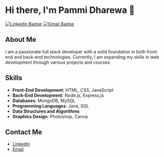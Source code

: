 

# Hi there, I'm Pammi Dharewa 👋

[![Linkedin Badge](https://img.shields.io/badge/-Pammi_Dharewa-blue?style=flat-square&logo=Linkedin&logoColor=white&link=https://www.linkedin.com/in/pammi-dharewa-08008a1a8)](https://www.linkedin.com/in/pammi-dharewa-08008a1a8)
[![Gmail Badge](https://img.shields.io/badge/-dharewapammi@gmail.com-c14438?style=flat-square&logo=Gmail&logoColor=white&link=mailto:dharewapammi@gmail.com)](mailto:dharewapammi@gmail.com)

## About Me
I am a passionate full stack developer with a solid foundation in both front-end and back-end technologies. Currently, I am expanding my skills in web development through various projects and courses.

## Skills
- **Front-End Development**: HTML, CSS, JavaScript
- **Back-End Development**: Node.js, Express.js
- **Databases**: MongoDB, MySQL
- **Programming Languages**: Java, SQL
- **Data Structures and Algorithms**
- **Graphics Design**: Photoshop, Canva

## Contact Me
- [LinkedIn](https://www.linkedin.com/in/pammi-dharewa-08008a1a8)
- [Email](mailto:dharewapammi@gmail.com)


